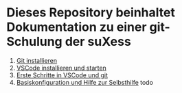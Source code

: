 # Dieses Repository beinhaltet Dokumentation zu einer git-Schulung der suXess


1. [Git installieren](https://github.com/suxess-it/git-gitlab-gitops-schulung/blob/main/install-git.md)
2. [VSCode installieren und starten](https://github.com/suxess-it/git-gitlab-gitops-schulung/blob/main/install-vscode-windows.md)
3. [Erste Schritte in VSCode und git](https://github.com/suxess-it/git-gitlab-gitops-schulung/blob/main/vscode-windows-erste-schritte.md)
4. [Basiskonfiguration und Hilfe zur Selbsthilfe](https://github.com/suxess-it/git-gitlab-gitops-schulung/blob/main/gitconfig-und-autocomplete.md) todo
